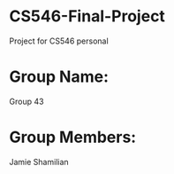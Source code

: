 # CS546-Final-Project
Project for CS546 
personal

# Group Name: 
Group 43

# Group Members:
Jamie Shamilian
